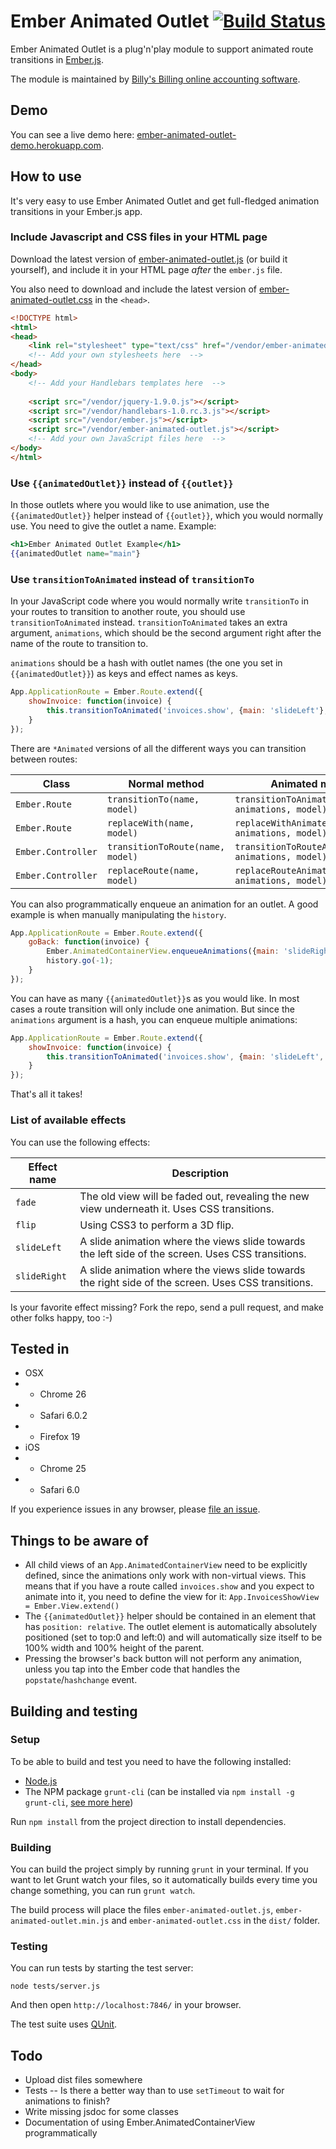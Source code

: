 # Ember Animated Outlet [![Build Status](https://travis-ci.org/billysbilling/ember-animated-outlet.png?branch=master)](https://travis-ci.org/billysbilling/ember-animated-outlet)

Ember Animated Outlet is a plug'n'play module to support animated route transitions in [Ember.js](http://emberjs.com/).

The module is maintained by [Billy's Billing online accounting software](http://billysbilling.com/).


## Demo

You can see a live demo here: [ember-animated-outlet-demo.herokuapp.com](http://ember-animated-outlet-demo.herokuapp.com/).


## How to use

It's very easy to use Ember Animated Outlet and get full-fledged animation transitions in your Ember.js app.

### Include Javascript and CSS files in your HTML page

Download the latest version of [ember-animated-outlet.js](http://ember-animated-outlet-demo.herokuapp.com/js/vendor/ember-animated-outlet.js)
(or build it yourself), and include it in your HTML page _after_ the `ember.js` file.

You also need to download and include the latest version of [ember-animated-outlet.css](http://ember-animated-outlet-demo.herokuapp.com/js/vendor/ember-animated-outlet.css)
in the `<head>`.

```html
<!DOCTYPE html>
<html>
<head>
    <link rel="stylesheet" type="text/css" href="/vendor/ember-animated-outlet.css"/>
    <!-- Add your own stylesheets here  -->
</head>
<body>
    <!-- Add your Handlebars templates here  -->
    
    <script src="/vendor/jquery-1.9.0.js"></script>
    <script src="/vendor/handlebars-1.0.rc.3.js"></script>
    <script src="/vendor/ember.js"></script>
    <script src="/vendor/ember-animated-outlet.js"></script>
    <!-- Add your own JavaScript files here  -->
</body>
</html>
```


### Use `{{animatedOutlet}}` instead of `{{outlet}}`

In those outlets where you would like to use animation, use the `{{animatedOutlet}}` helper instead of `{{outlet}}`, which
you would normally use. You need to give the outlet a name. Example:

```handlebars
<h1>Ember Animated Outlet Example</h1>
{{animatedOutlet name="main"}
```

### Use `transitionToAnimated` instead of `transitionTo`

In your JavaScript code where you would normally write `transitionTo` in your routes to transition to another route, you
should use `transitionToAnimated` instead. `transitionToAnimated` takes an extra argument, `animations`, which should be the second
argument right after the name of the route to transition to.

`animations` should be a hash with outlet names (the one you set in `{{animatedOutlet}}`) as keys and effect names as keys.

```javascript
App.ApplicationRoute = Ember.Route.extend({
    showInvoice: function(invoice) {
        this.transitionToAnimated('invoices.show', {main: 'slideLeft'}, invoice);
    }
});
```

There are `*Animated` versions of all the different ways you can transition between routes:

| Class | Normal method | Animated method |
| ----- | ------------- | --------------- |
| `Ember.Route` | `transitionTo(name, model)` | `transitionToAnimated(name, animations, model)` |
| `Ember.Route` | `replaceWith(name, model)` | `replaceWithAnimated(name, animations, model)` |
| `Ember.Controller` | `transitionToRoute(name, model)` | `transitionToRouteAnimated(name, animations, model)` |
| `Ember.Controller` | `replaceRoute(name, model)` | `replaceRouteAnimated(name, animations, model)` |

You can also programmatically enqueue an animation for an outlet. A good example is when manually manipulating the `history`.
 
```javascript
App.ApplicationRoute = Ember.Route.extend({
    goBack: function(invoice) {
        Ember.AnimatedContainerView.enqueueAnimations({main: 'slideRight'});
        history.go(-1);
    }
});
```

You can have as many `{{animatedOutlet}}`s as you would like. In most cases a route transition will only include one animation.
But since the `animations` argument is a hash, you can enqueue multiple animations:

```javascript
App.ApplicationRoute = Ember.Route.extend({
    showInvoice: function(invoice) {
        this.transitionToAnimated('invoices.show', {main: 'slideLeft', invoice: 'fade'}, invoice);
    }
});
```

That's all it takes!

### List of available effects

You can use the following effects:

| Effect name | Description |
| ----------- | ----------- | 
| `fade` | The old view will be faded out, revealing the new view underneath it. Uses CSS transitions. |
| `flip` | Using CSS3 to perform a 3D flip. |
| `slideLeft` | A slide animation where the views slide towards the left side of the screen. Uses CSS transitions. |
| `slideRight` | A slide animation where the views slide towards the right side of the screen. Uses CSS transitions. |

Is your favorite effect missing? Fork the repo, send a pull request, and make other folks happy, too :-)


## Tested in

- OSX
- - Chrome 26
- - Safari 6.0.2
- - Firefox 19
- iOS
- - Chrome 25
- - Safari 6.0

If you experience issues in any browser, please [file an issue](https://github.com/billysbilling/ember-animated-outlet/issues).

## Things to be aware of

- All child views of an `App.AnimatedContainerView` need to be explicitly defined, since the animations only work with non-virtual views.
  This means that if you have a route called `invoices.show` and you expect to animate into it, you need to define the view for it:
  `App.InvoicesShowView = Ember.View.extend()`
- The `{{animatedOutlet}}` helper should be contained in an element that has `position: relative`. The outlet element is
  automatically absolutely positioned (set to top:0 and left:0) and will automatically size itself to be 100% width and
  100% height of the parent.
- Pressing the browser's back button will not perform any animation, unless you tap into the Ember code that handles
  the `popstate`/`hashchange` event.


## Building and testing

### Setup

To be able to build and test you need to have the following installed:

- [Node.js](http://nodejs.org/)
- The NPM package `grunt-cli` (can be installed via `npm install -g grunt-cli`, [see more here](http://gruntjs.com/getting-started))

Run `npm install` from the project direction to install dependencies.

### Building

You can build the project simply by running `grunt` in your terminal. If you want to let Grunt watch your files, so it 
automatically builds every time you change something, you can run `grunt watch`.

The build process will place the files `ember-animated-outlet.js`, `ember-animated-outlet.min.js` and
`ember-animated-outlet.css` in the `dist/` folder.

### Testing

You can run tests by starting the test server:

```
node tests/server.js
```

And then open `http://localhost:7846/` in your browser.

The test suite uses [QUnit](http://qunitjs.com/).


## Todo

- Upload dist files somewhere
- Tests
-- Is there a better way than to use `setTimeout` to wait for animations to finish?
- Write missing jsdoc for some classes 
- Documentation of using Ember.AnimatedContainerView programmatically
